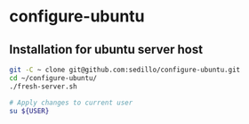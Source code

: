# configure-ubuntu

## Installation for ubuntu server host
```bash
git -C ~ clone git@github.com:sedillo/configure-ubuntu.git
cd ~/configure-ubuntu/
./fresh-server.sh

# Apply changes to current user
su ${USER}
```

